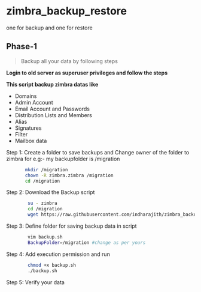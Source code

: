 # zimbra_backup_restore
one for backup and one for restore


## Phase-1   
>Backup all your data by following steps

**Login to old server as superuser privileges and follow the steps**

**This script backup zimbra datas like**

- Domains
- Admin Account
- Email Account and Passwords
- Distribution Lists and Members
- Alias
- Signatures
- Filter
- Mailbox data



Step 1: Create a folder to save backups and Change owner of the folder to zimbra
        for e.g:- my backupfolder is /migration
        
 ```bash 
        mkdir /migration
        chown -R zimbra.zimbra /migration
        cd /migration
```

Step 2: Download the Backup script
```bash
        su - zimbra
        cd /migration
        wget https://raw.githubusercontent.com/indharajith/zimbra_backup_restore/master/backup.sh
```

Step 3: Define folder for saving backup data in script

```bash
        vim backup.sh
        BackupFolder=/migration #change as per yours
```
Step 4: Add execution permission and run

```bash
        chmod +x backup.sh
        ./backup.sh
```
Step 5: Verify your data
